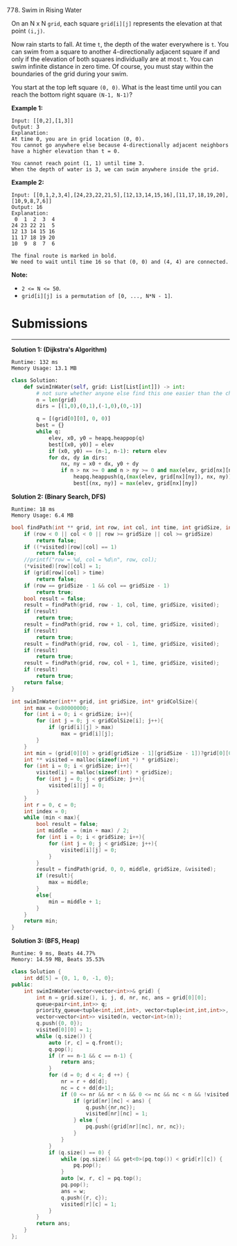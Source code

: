 778. Swim in Rising Water

On an N x N `grid`, each square `grid[i][j]` represents the elevation at that point `(i,j)`.

Now rain starts to fall. At time `t`, the depth of the water everywhere is `t`. You can swim from a square to another 4-directionally adjacent square if and only if the elevation of both squares individually are at most `t`. You can swim infinite distance in zero time. Of course, you must stay within the boundaries of the grid during your swim.

You start at the top left square `(0, 0)`. What is the least time until you can reach the bottom right square `(N-1, N-1)`?

**Example 1:**
```
Input: [[0,2],[1,3]]
Output: 3
Explanation:
At time 0, you are in grid location (0, 0).
You cannot go anywhere else because 4-directionally adjacent neighbors have a higher elevation than t = 0.

You cannot reach point (1, 1) until time 3.
When the depth of water is 3, we can swim anywhere inside the grid.
```

**Example 2:**
```
Input: [[0,1,2,3,4],[24,23,22,21,5],[12,13,14,15,16],[11,17,18,19,20],[10,9,8,7,6]]
Output: 16
Explanation:
 0  1  2  3  4
24 23 22 21  5
12 13 14 15 16
11 17 18 19 20
10  9  8  7  6

The final route is marked in bold.
We need to wait until time 16 so that (0, 0) and (4, 4) are connected.
```

**Note:**

* `2 <= N <= 50`.
* `grid[i][j] is a permutation of [0, ..., N*N - 1]`.

# Submissions
---
**Solution 1: (Dijkstra's Algorithm)**
```
Runtime: 132 ms
Memory Usage: 13.1 MB
```
```python
class Solution:
    def swimInWater(self, grid: List[List[int]]) -> int:
        # not sure whether anyone else find this one easier than the cheapest flight
        n = len(grid)
        dirs = [(1,0),(0,1),(-1,0),(0,-1)]

        q = [(grid[0][0], 0, 0)]
        best = {}
        while q:
            elev, x0, y0 = heapq.heappop(q)
            best[(x0, y0)] = elev
            if (x0, y0) == (n-1, n-1): return elev
            for dx, dy in dirs:
                nx, ny = x0 + dx, y0 + dy
                if n > nx >= 0 and n > ny >= 0 and max(elev, grid[nx][ny]) < best.get((nx, ny), float('inf')):
                    heapq.heappush(q,(max(elev, grid[nx][ny]), nx, ny))
                    best[(nx, ny)] = max(elev, grid[nx][ny])
```

**Solution 2: (Binary Search, DFS)**
```
Runtime: 18 ms
Memory Usage: 6.4 MB
```
```c
bool findPath(int ** grid, int row, int col, int time, int gridSize, int *** visited){
    if (row < 0 || col < 0 || row >= gridSize || col >= gridSize)
        return false;
    if ((*visited)[row][col] == 1)
        return false;
    //printf("row = %d, col = %d\n", row, col);
    (*visited)[row][col] = 1;
    if (grid[row][col] > time)
        return false;
    if (row == gridSize - 1 && col == gridSize - 1)
        return true;
    bool result = false;
    result = findPath(grid, row - 1, col, time, gridSize, visited);
    if (result)
        return true;
    result = findPath(grid, row + 1, col, time, gridSize, visited);
    if (result)
        return true;
    result = findPath(grid, row, col - 1, time, gridSize, visited);
    if (result)
        return true;
    result = findPath(grid, row, col + 1, time, gridSize, visited);
    if (result)
        return true;
    return false;
}

int swimInWater(int** grid, int gridSize, int* gridColSize){
    int max = 0x80000000;
    for (int i = 0; i < gridSize; i++){
        for (int j = 0; j < gridColSize[i]; j++){
            if (grid[i][j] > max)
                max = grid[i][j];
        }
    }
    int min = (grid[0][0] > grid[gridSize - 1][gridSize - 1])?grid[0][0]:grid[gridSize - 1][gridSize - 1];
    int ** visited = malloc(sizeof(int *) * gridSize);
    for (int i = 0; i < gridSize; i++){
        visited[i] = malloc(sizeof(int) * gridSize);
        for (int j = 0; j < gridSize; j++){
            visited[i][j] = 0;
        }
    }
    int r = 0, c = 0;
    int index = 0;
    while (min < max){
        bool result = false;
        int middle  = (min + max) / 2;
        for (int i = 0; i < gridSize; i++){
            for (int j = 0; j < gridSize; j++){
                visited[i][j] = 0;
            }
        }
        result = findPath(grid, 0, 0, middle, gridSize, &visited);
        if (result){
            max = middle;
        }
        else{
            min = middle + 1;
        }
    }
    return min;
}
```

**Solution 3: (BFS, Heap)**
```
Runtime: 9 ms, Beats 44.77%
Memory: 14.59 MB, Beats 35.53%
```
```c++
class Solution {
    int dd[5] = {0, 1, 0, -1, 0};
public:
    int swimInWater(vector<vector<int>>& grid) {
        int n = grid.size(), i, j, d, nr, nc, ans = grid[0][0];
        queue<pair<int,int>> q;
        priority_queue<tuple<int,int,int>, vector<tuple<int,int,int>>, greater<>> pq;
        vector<vector<int>> visited(n, vector<int>(n));
        q.push({0, 0});
        visited[0][0] = 1;
        while (q.size()) {
            auto [r, c] = q.front();
            q.pop();
            if (r == n-1 && c == n-1) {
                return ans;
            }
            for (d = 0; d < 4; d ++) {
                nr = r + dd[d];
                nc = c + dd[d+1];
                if (0 <= nr && nr < n && 0 <= nc && nc < n && !visited[nr][nc]) {
                    if (grid[nr][nc] < ans) {
                        q.push({nr,nc});
                        visited[nr][nc] = 1;
                    } else {
                        pq.push({grid[nr][nc], nr, nc});
                    }
                }
            }
            if (q.size() == 0) {
                while (pq.size() && get<0>(pq.top()) < grid[r][c]) {
                    pq.pop();
                }
                auto [w, r, c] = pq.top();
                pq.pop();
                ans = w;
                q.push({r, c});
                visited[r][c] = 1;
            }
        }
        return ans;
    }
};
```
